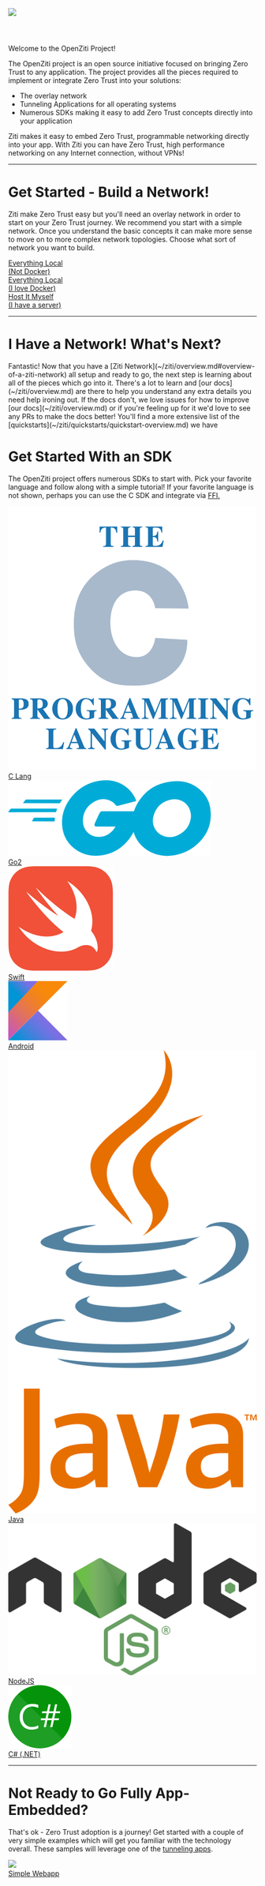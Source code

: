 <link rel="stylesheet" href="index.css"/>
<img src="https://ziti.dev/wp-content/uploads/2020/01/ziti.dev_.alt2_.png" height="100px" class="alignleft size-full wp-image-6451" style="margin-bottom: 40px;"/>
<div class="headerCallout">
    <p class="h1">Welcome to the OpenZiti Project!</p>
    <p>The OpenZiti project is an open source initiative focused on bringing Zero Trust to any application. 
The project provides all the pieces required to implement or integrate Zero Trust into your solutions:</p>
<ul>
<li>The overlay network</li>
<li>Tunneling Applications for all operating systems</li>
<li>Numerous SDKs making it easy to add Zero Trust concepts <span class="emphasis">directly into your application</span></li>
</ul>
<p>Ziti makes it easy to embed Zero Trust, programmable networking directly into your app. With Ziti you can have
Zero Trust, high performance networking on any Internet connection, without VPNs!</p>
</div>
<hr/>
<h1>Get Started - Build a Network!</h1>
<p>Ziti make Zero Trust easy but you'll need an overlay network in order to start on your Zero Trust journey. 
We recommend you start with a simple network. Once you understand the basic concepts it can make more sense to 
move on to more complex network topologies. Choose what sort of network you want to build.
</p>
<div class="col-lg-12">
    <div class="centerrow buttonrow networkbuttons">
        <a class="btn btn-hover color-4 sdkbutton-button" href="/ziti/quickstarts/network/local-no-docker.html">
            <div class="sdkbutton-text">Everything Local<br/>(Not Docker)</div>
        </a>
        <a class="btn btn-hover color-4 sdkbutton-button" href="/ziti/quickstarts/network/local-no-docker.html">
            <div class="sdkbutton-text">Everything Local<br/>(I love Docker)</div>
        </a>
        <a class="btn btn-hover color-4 sdkbutton-button" href="/ziti/quickstarts/network/local-no-docker.html">
            <div class="sdkbutton-text">Host It Myself<br/>(I have a server)</div>
        </a>
    </div>
</div>
<hr/>
<h1>I Have a Network! What's Next?</h1>
<p>
Fantastic! Now that you have a [Ziti Network](~/ziti/overview.md#overview-of-a-ziti-network) all setup and ready to go, 
the next step is learning about all of the pieces which go into it. There's a lot to learn and 
[our docs](~/ziti/overview.md) are there to help you understand any extra details you need help ironing out. If the 
docs don't, we love issues for how to improve [our docs](~/ziti/overview.md) or if you're feeling up for it we'd love 
to see any PRs to make the docs better! You'll find a more extensive list of the 
[quickstarts](~/ziti/quickstarts/quickstart-overview.md) we have
</p>
<h1>Get Started With an SDK</h1>
<p>The OpenZiti project offers numerous SDKs to start with. Pick your favorite language and follow along with
a simple tutorial! If your favorite language is not shown, perhaps you can use the C SDK and integrate via 
<a href="https://en.wikipedia.org/wiki/Foreign_function_interface">FFI.</a></p>
<div class="col-lg-12">
    <div class="centerrow buttonrow sdkbuttons">
        <a class="btn sdk-buttons sdkbutton-button" href="/ziti/quickstarts/network/local-no-docker.html">
            <img src="images/clang-logo.svg" class="sdkbutton-image">
            <div class="sdkbutton-text">C Lang</div>
        </a>
        <a class="btn sdk-buttons sdkbutton-button" href="/ziti/quickstarts/network/local-no-docker.html">
            <img src="images/golang-logo.svg" class="sdkbutton-image">
            <div class="sdkbutton-text">Go2</div>
        </a>
        <a class="btn sdk-buttons sdkbutton-button" href="/ziti/quickstarts/network/local-no-docker.html">
            <img src="images/swift-logo.svg" class="sdkbutton-image">
            <div class="sdkbutton-text">Swift</div>
        </a>
        <a class="btn sdk-buttons sdkbutton-button" href="/ziti/quickstarts/network/local-no-docker.html">
            <img src="images/kotlin-logo.svg" class="sdkbutton-image">
            <div class="sdkbutton-text">Android</div>
        </a>
        <a class="btn sdk-buttons sdkbutton-button" href="/ziti/quickstarts/network/local-no-docker.html">
            <img src="images/java-logo.svg" class="sdkbutton-image">
            <div class="sdkbutton-text">Java</div>
        </a>
        <a class="btn sdk-buttons sdkbutton-button" href="/ziti/quickstarts/network/local-no-docker.html">
            <img src="images/nodejs.svg" class="sdkbutton-image">
            <div class="sdkbutton-text">NodeJS</div>
        </a>
        <a class="btn sdk-buttons sdkbutton-button" href="/ziti/quickstarts/network/local-no-docker.html">
            <img src="images/csharp-logo.svg" class="sdkbutton-image">
            <div class="sdkbutton-text">C# (.NET)</div>
        </a>
    </div>
</div>
<hr/>
<h1>Not Ready to Go Fully App-Embedded?</h1>

That's ok - Zero Trust adoption is a journey! Get started with a couple of very simple examples which will get you
familiar with the technology overall. These samples will leverage one of the [tunneling apps](~/ziti/clients/which-client.md#tunnelers).

<div class="col-lg-12">
    <div class="centerrow buttonrow sdkbuttons">
        <a class="btn sdk-buttons sdkbutton-button" href="/ziti/quickstarts/network/local-no-docker.html">
            <img src="https://ziti.dev/wp-content/uploads/2020/02/codealt.png" class="sdkbutton-image">
            <div class="sdkbutton-text">Simple Webapp</div>
        </a>
    </div>
</div>